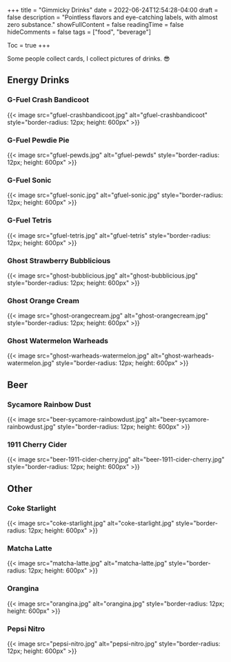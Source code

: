 +++
title = "Gimmicky Drinks"
date = 2022-06-24T12:54:28-04:00
draft = false
description = "Pointless flavors and eye-catching labels, with almost zero substance."
showFullContent = false
readingTime = false
hideComments = false
tags = ["food", "beverage"]

Toc = true
+++

Some people collect cards, I collect pictures of drinks. :sunglasses:

## Energy Drinks
### G-Fuel Crash Bandicoot
{{< image src="gfuel-crashbandicoot.jpg" alt="gfuel-crashbandicoot"  style="border-radius: 12px; height: 600px" >}}
### G-Fuel Pewdie Pie
{{< image src="gfuel-pewds.jpg" alt="gfuel-pewds"  style="border-radius: 12px; height: 600px" >}}
### G-Fuel Sonic
{{< image src="gfuel-sonic.jpg" alt="gfuel-sonic.jpg"  style="border-radius: 12px; height: 600px" >}}
### G-Fuel Tetris
{{< image src="gfuel-tetris.jpg" alt="gfuel-tetris"  style="border-radius: 12px; height: 600px" >}}

### Ghost Strawberry Bubblicious
{{< image src="ghost-bubblicious.jpg" alt="ghost-bubblicious.jpg"  style="border-radius: 12px; height: 600px" >}}
### Ghost Orange Cream
{{< image src="ghost-orangecream.jpg" alt="ghost-orangecream.jpg"  style="border-radius: 12px; height: 600px" >}}
### Ghost Watermelon Warheads
{{< image src="ghost-warheads-watermelon.jpg" alt="ghost-warheads-watermelon.jpg"  style="border-radius: 12px; height: 600px" >}}


## Beer
### Sycamore Rainbow Dust
{{< image src="beer-sycamore-rainbowdust.jpg" alt="beer-sycamore-rainbowdust.jpg"  style="border-radius: 12px; height: 600px" >}}
### 1911 Cherry Cider
{{< image src="beer-1911-cider-cherry.jpg" alt="beer-1911-cider-cherry.jpg"  style="border-radius: 12px; height: 600px" >}}


## Other
### Coke Starlight
{{< image src="coke-starlight.jpg" alt="coke-starlight.jpg"  style="border-radius: 12px; height: 600px" >}}
### Matcha Latte
{{< image src="matcha-latte.jpg" alt="matcha-latte.jpg"  style="border-radius: 12px; height: 600px" >}}
### Orangina
{{< image src="orangina.jpg" alt="orangina.jpg"  style="border-radius: 12px; height: 600px" >}}
### Pepsi Nitro
{{< image src="pepsi-nitro.jpg" alt="pepsi-nitro.jpg"  style="border-radius: 12px; height: 600px" >}}
